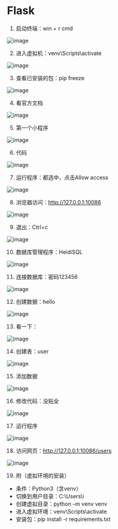 # Flask

1. 启动终端：win + r cmd

![image](/assets/step1.png)

2. 进入虚拟机：venv\Scripts\activate

![image](/assets/step2.png)

3. 查看已安装的包：pip freeze

![image](/assets/step3.png)

4. 看官方文档

![image](/assets/step4.png)

5. 第一个小程序

![image](/assets/step5.png)

6. 代码

![image](/assets/step6.png)

7. 运行程序：都选中，点击Allow access

![image](/assets/step7.png)

8. 浏览器访问：http://127.0.0.1:10086

![image](/assets/step8.png)

9. 退出：Ctrl+c

![image](/assets/step9.png)

10. 数据库管理程序：HeidiSQL

![image](/assets/step10.png)

11. 连接数据库：密码123456

![image](/assets/step11.png)

12. 创建数据：hello

![image](/assets/step12.png)

13. 看一下：

![image](/assets/step13.png)

14. 创建表：user

![image](/assets/step14.png)

15. 添加数据

![image](/assets/step15.png)

16. 修改代码：没贴全

![image](/assets/step16.png)

17. 运行程序

![image](/assets/step17.png)

18. 访问网页：http://127.0.0.1:10086/users

![image](/assets/step18.png)

19. 附（虚拟环境的安装）

* 条件：Python3（含venv）
* 切换到用户目录：C:\Users\i
* 创建虚拟目录：python –m venv venv
* 进入虚拟环境：venv\Scripts\activate
* 安装包：pip install -r requirements.txt
